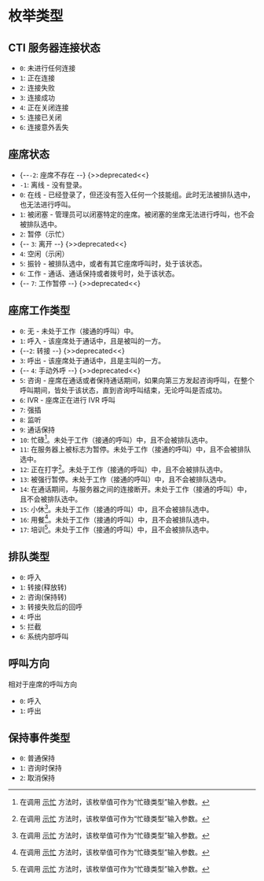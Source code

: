 # 枚举类型

## CTI 服务器连接状态

- `0`: 未进行任何连接
- `1`: 正在连接
- `2`: 连接失败
- `3`: 连接成功
- `4`: 正在关闭连接
- `5`: 连接已关闭
- `6`: 连接意外丢失

## 座席状态

- {--`-2`: 座席不存在 --} {>>deprecated<<}
- `-1`: 离线 - 没有登录。
- `0`: 在线 - 已经登录了，但还没有签入任何一个技能组。此时无法被排队选中，也无法进行呼叫。
- `1`: 被闭塞 - 管理员可以闭塞特定的座席。被闭塞的坐席无法进行呼叫，也不会被排队选中。
- `2`: 暂停（示忙）
- {-- `3`: 离开 --} {>>deprecated<<}
- `4`: 空闲（示闲）
- `5`: 振铃 - 被排队选中，或者有其它座席呼叫时，处于该状态。
- `6`: 工作 - 通话、通话保持或者拨号时，处于该状态。
- {-- `7`: 工作暂停 --} {>>deprecated<<}

## 座席工作类型

- `0`: 无 - 未处于工作（接通的呼叫）中。
- `1`: 呼入 - 该座席处于通话中，且是被叫的一方。
- {--`2`: 转接 --} {>>deprecated<<}
- `3`: 呼出 - 该座席处于通话中，且是主叫的一方。
- {-- `4`: 手动外呼 --} {>>deprecated<<}
- `5`: 咨询 - 座席在通话或者保持通话期间，如果向第三方发起咨询呼叫，在整个呼叫期间，皆处于该状态，直到咨询呼叫结束，无论呼叫是否成功。
- `6`: IVR - 座席正在进行 IVR 呼叫
- `7`: 强插
- `8`: 监听
- `9`: 通话保持
- `10`: 忙碌[^1]。未处于工作（接通的呼叫）中，且不会被排队选中。
- `11`: 在服务器上被标志为暂停。未处于工作（接通的呼叫）中，且不会被排队选中。
- `12`: 正在打字[^1]。未处于工作（接通的呼叫）中，且不会被排队选中。
- `13`: 被强行暂停。未处于工作（接通的呼叫）中，且不会被排队选中。
- `14`: 在通话期间，与服务器之间的连接断开。未处于工作（接通的呼叫）中，且不会被排队选中。
- `15`: 小休[^1]。未处于工作（接通的呼叫）中，且不会被排队选中。
- `16`: 用餐[^1]。未处于工作（接通的呼叫）中，且不会被排队选中。
- `17`: 培训[^1]。未处于工作（接通的呼叫）中，且不会被排队选中。

[^1]: 在调用 [示忙](../methods/basic/agent_status.md#示忙) 方法时，该枚举值可作为“忙碌类型”输入参数。

## 排队类型

- `0`: 呼入
- `1`: 转接(释放转)
- `2`: 咨询(保持转)
- `3`: 转接失败后的回呼
- `4`: 呼出
- `5`: 拦截
- `6`: 系统内部呼叫

## 呼叫方向

相对于座席的呼叫方向

- `0`: 呼入
- `1`: 呼出

## 保持事件类型

- `0`: 普通保持
- `1`: 咨询时保持
- `2`: 取消保持

